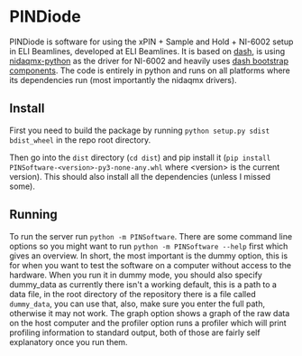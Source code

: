 # PINDiode

PINDiode is software for using the xPIN + Sample and Hold + NI-6002 setup in ELI Beamlines, developed at ELI Beamlines.
It is based on [dash](https://dash.plotly.com/), is using [nidaqmx-python](https://github.com/ni/nidaqmx-python) as the driver for NI-6002 and heavily uses [dash bootstrap components](https://github.com/facultyai/dash-bootstrap-components).
The code is entirely in python and runs on all platforms where its dependencies run (most importantly the nidaqmx drivers).

## Install

First you need to build the package by running `python setup.py sdist bdist_wheel` in the repo root directory.

Then go into the `dist` directory (`cd dist`) and pip install it (`pip install PINSoftware-<version>-py3-none-any.whl` where \<version\> is the current version).
This should also install all the dependencies (unless I missed some).

## Running

To run the server run `python -m PINSoftware`.
There are some command line options so you might want to run `python -m PINSoftware --help` first which gives an overview.
In short, the most important is the dummy option, this is for when you want to test the software on a computer without access to the hardware.
When you run it in dummy mode, you should also specify dummy_data as currently there isn't a working default, this is a path to a data file, in the root directory of the repository there is a file called `dummy_data`, you can use that, also, make sure you enter the full path, otherwise it may not work.
The graph option shows a graph of the raw data on the host computer and the profiler option runs a profiler which will print profiling information to standard output, both of those are fairly self explanatory once you run them.
